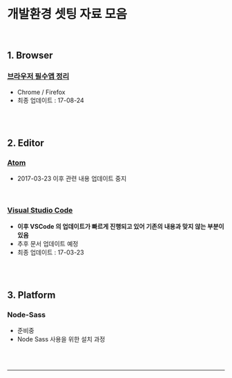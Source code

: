 # 개발환경 셋팅 자료 모음



<br>

## 1. Browser

### [브라우저 필수앱 정리](https://github.com/seong-jin/Web-Dev-Setting/blob/master/browser/browsers.md)

* Chrome / Firefox
* 최종 업데이트 : 17-08-24




<br><br>




## 2. Editor


### [Atom](https://github.com/seong-jin/Web-Dev-Setting/blob/master/editor/Atom.md)

* 2017-03-23 이후 관련 내용 업데이트 중지


<br>

### [Visual Studio Code](https://github.com/seong-jin/Web-Dev-Setting/blob/master/editor/VSCode.md)

* **이후 VSCode 의 업데이트가 빠르게 진행되고 있어 기존의 내용과 맞지 않는 부분이 있음**
* 추후 문서 업데이트 예정
* 최종 업데이트 : 17-03-23



<br><br>



## 3. Platform

### Node-Sass

* 준비중
* Node Sass 사용을 위한 설치 과정




<br><br>

---
